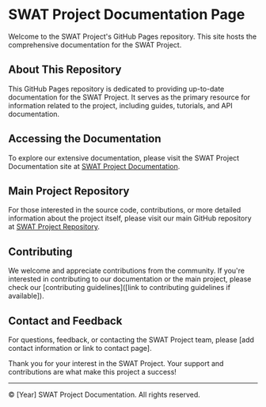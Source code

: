 # SWAT Project Documentation Page

Welcome to the SWAT Project's GitHub Pages repository. This site hosts the comprehensive documentation for the SWAT Project.

## About This Repository

This GitHub Pages repository is dedicated to providing up-to-date documentation for the SWAT Project. It serves as the primary resource for information related to the project, including guides, tutorials, and API documentation.

## Accessing the Documentation

To explore our extensive documentation, please visit the SWAT Project Documentation site at [SWAT Project Documentation](https://swat-project.github.io/docs/).

## Main Project Repository

For those interested in the source code, contributions, or more detailed information about the project itself, please visit our main GitHub repository at [SWAT Project Repository](https://github.com/SWAT-project/SWAT).

## Contributing

We welcome and appreciate contributions from the community. If you're interested in contributing to our documentation or the main project, please check our [contributing guidelines]([link to contributing guidelines if available]).

## Contact and Feedback

For questions, feedback, or contacting the SWAT Project team, please [add contact information or link to contact page].

Thank you for your interest in the SWAT Project. Your support and contributions are what make this project a success!

---

© [Year] SWAT Project Documentation. All rights reserved.

